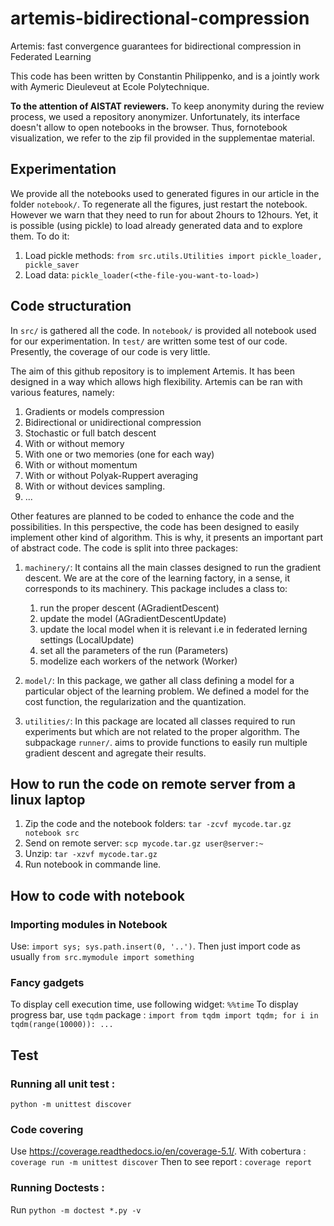 # artemis-bidirectional-compression
Artemis: fast convergence guarantees for bidirectional compression in Federated Learning

This code has been written by Constantin Philippenko, and is a jointly work with Aymeric Dieuleveut 
at Ecole Polytechnique.

**To the attention of AISTAT reviewers.**
To keep anonymity during the review process, we used a repository anonymizer. 
Unfortunately, its interface doesn't allow to open notebooks in the browser. 
Thus, fornotebook visualization, we refer to the zip fil provided in the supplementae material. 
## Experimentation

We provide all the notebooks used to generated figures in our article in the folder `notebook/`. 
To regenerate all the figures, just restart the notebook.  
However we warn that they need to run for about 2hours to 12hours. 
Yet, it is possible (using pickle) to load already generated data and to explore them. To do it: 

1. Load pickle methods: `from src.utils.Utilities import pickle_loader, pickle_saver`
2. Load data: `pickle_loader(<the-file-you-want-to-load>)`

## Code structuration

In `src/` is gathered all the code. 
In `notebook/` is provided all notebook used for our experimentation.
In `test/` are written some test of our code. Presently, the coverage of our code is very little.

The aim of this github repository is to implement Artemis. It has been designed in a way which allows high 
flexibility. Artemis can be ran with various features, namely:
    
1. Gradients or models compression
2. Bidirectional or unidirectional compression
3. Stochastic or full batch descent
4. With or without memory
5. With one or two memories (one for each way)
6. With or without momentum
7. With or without Polyak-Ruppert averaging
8. With or without devices sampling.
9. ...

Other features are planned to be coded to enhance the code and the possibilities. In this perspective, the code 
has been designed to easily implement other kind of algorithm. This is why, it presents an important
part of abstract code. 
The code is split into three packages:

1. `machinery/`: It contains all the main classes designed to run the gradient descent. We are at the core of the 
learning factory, in a sense, it corresponds to its machinery. This package includes a class to:

    1. run the proper descent (AGradientDescent)
    2. update the model (AGradientDescentUpdate)
    3. update the local model when it is relevant i.e in federated lerning settings (LocalUpdate)
    4. set all the parameters of the run (Parameters) 
    5. modelize each workers of the network (Worker)

2. `model/`: In this package, we gather all class defining a model for a particular object of the learning problem.
 We defined a model for the cost function, the regularization and the quantization.

3. `utilities/`: In this package are located all classes required to run experiments but which are not related to the 
proper algorithm. The subpackage `runner/`. aims to provide functions to easily run multiple gradient descent and 
agregate their results. 

## How to run the code on remote server from a linux laptop

1. Zip the code and the notebook folders: `tar -zcvf mycode.tar.gz notebook src`
2. Send on remote server: `scp mycode.tar.gz user@server:~`
3. Unzip: `tar -xzvf mycode.tar.gz`
4. Run notebook in commande line.

## How to code with notebook

### Importing modules in Notebook
Use: `import sys; sys.path.insert(0, '..')`. Then just import code as usually `from src.mymodule import something`

### Fancy gadgets
To display cell execution time, use following widget: `%%time`
To display progress bar, use `tqdm` package : 
`import from tqdm import tqdm; for i in tqdm(range(10000)): ...`

## Test

### Running all unit test :
`python -m unittest discover`

### Code covering 

Use https://coverage.readthedocs.io/en/coverage-5.1/.
With cobertura : `coverage run -m unittest discover`
Then to see report : `coverage report`

### Running Doctests :
Run `python -m doctest *.py -v`

